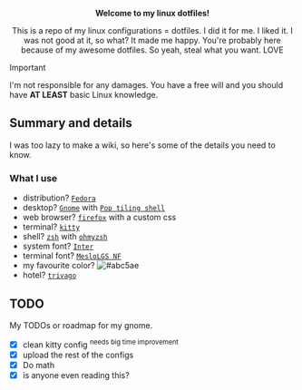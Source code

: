 <p align=center>
  
  <b>
		Welcome to my linux dotfiles!
	</b>
  
</p>

<p align='center'>
	This is a repo of my linux configurations = dotfiles. I did it for me. I liked it. I was not good at it, so what? It made me happy. You're probably here because of my awesome dotfiles. So yeah, steal what you want. LOVE
</p>


> [!IMPORTANT]
> I'm not responsible for any damages. You have a free will and you should have **AT LEAST** basic Linux knowledge.


## Summary and details
I was too lazy to make a wiki, so here's some of the details you need to know.

### What I use

- distribution? [`Fedora`](https://fedoraproject.org/)
- desktop? [`Gnome`](https://www.gnome.org/) with [`Pop tiling shell`](https://github.com/pop-os/shell)
- web browser? [`firefox`](https://www.mozilla.org/) with a custom css
- terminal? [`kitty`](https://github.com/kovidgoyal/kitty)
- shell? [`zsh`](https://www.zsh.org/) with [`ohmyzsh`](https://github.com/ohmyzsh/ohmyzsh)
- system font? [`Inter`](https://github.com/rsms/inter/)
- terminal font? [`MesloLGS NF`](https://github.com/romkatv/powerlevel10k#meslo-nerd-font-patched-for-powerlevel10k)
- my favourite color? ![`#abc5ae`](https://placehold.co/15/abc5ae/abc5ae?text=+)
- hotel? [`trivago`](https://www.trivago.com/)

## TODO

My TODOs or roadmap for my gnome.

- [x] clean kitty config <sup>needs big time improvement</sup>
- [x] upload the rest of the configs
- [x] Do math
- [x] is anyone even reading this?
